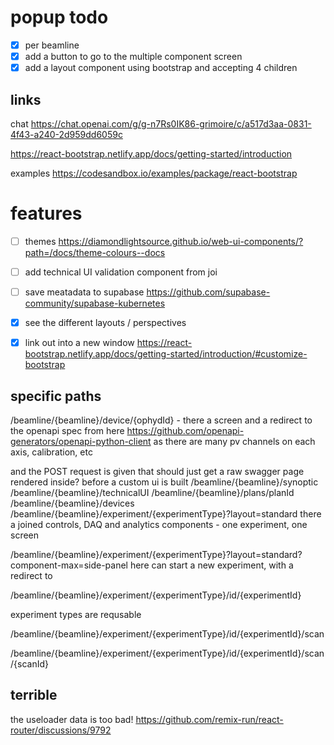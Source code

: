 # popup todo

- [x] per beamline
- [x] add a button to go to the multiple component screen
- [x] add a layout component using bootstrap and accepting 4 children

## links

chat
<https://chat.openai.com/g/g-n7Rs0IK86-grimoire/c/a517d3aa-0831-4f43-a240-2d959dd6059c>

<https://react-bootstrap.netlify.app/docs/getting-started/introduction>

examples
<https://codesandbox.io/examples/package/react-bootstrap>

# features

- [ ] themes <https://diamondlightsource.github.io/web-ui-components/?path=/docs/theme-colours--docs>
- [ ] add technical UI validation component from joi
- [ ] save meatadata to supabase
      <https://github.com/supabase-community/supabase-kubernetes>

- [x] see the different layouts / perspectives
- [x] link out into a new window
      <https://react-bootstrap.netlify.app/docs/getting-started/introduction/#customize-bootstrap>

## specific paths

/beamline/{beamline}/device/{ophydId} - there a screen and a redirect to the openapi spec from here <https://github.com/openapi-generators/openapi-python-client>
as there are many pv channels on each axis, calibration, etc

and the POST request is given that
should just get a raw swagger page rendered inside? before a custom ui is built
/beamline/{beamline}/synoptic
/beamline/{beamline}/technicalUI
/beamline/{beamline}/plans/planId
/beamline/{beamline}/devices
/beamline/{beamline}/experiment/{experimentType}?layout=standard
there a joined controls, DAQ and analytics components - one experiment, one screen

/beamline/{beamline}/experiment/{experimentType}?layout=standard?component-max=side-panel
here can start a new experiment, with a redirect to

/beamline/{beamline}/experiment/{experimentType}/id/{experimentId}

experiment types are requsable

/beamline/{beamline}/experiment/{experimentType}/id/{experimentId}/scan

/beamline/{beamline}/experiment/{experimentType}/id/{experimentId}/scan/{scanId}


## terrible

the useloader data is too bad!
<https://github.com/remix-run/react-router/discussions/9792>

